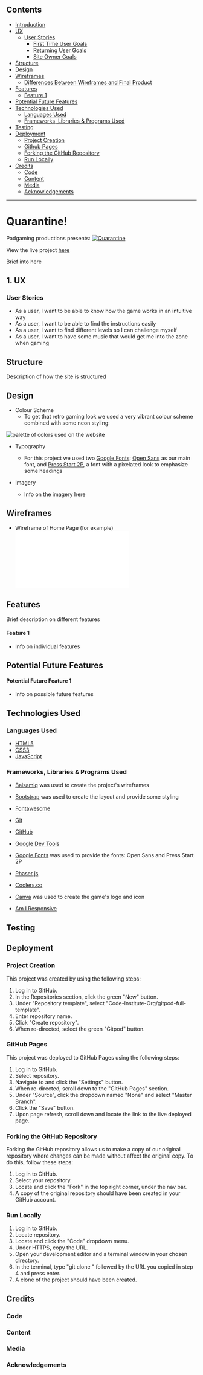 ## Contents
* [Introduction](#Project-Name)
* [UX](#UX)
    * [User Stories](#User-Stories)
        * [First Time User Goals](#First-Time-User-Goals)
        * [Returning User Goals](#Returning-User-Goals)
        * [Site Owner Goals](#Site-Owner-Goals)
* [Structure](#Structure)
* [Design](#Design)
* [Wireframes](#Wireframes)
    * [Differences Between Wireframes and Final Product](#Differences-Between-Wireframes-and-Final-Product)
* [Features](#Features)
    * [Feature 1](#Feature-1)
* [Potential Future Features](#Potential-Future-Features)
* [Technologies Used](#Technologies-Used)
    * [Languages Used](#Languages-Used)
    * [Frameworks, Libraries & Programs Used](#Frameworks-,-Libraries-&-Programs-Used)
* [Testing](#Testing)
* [Deployment](#Deployment)
    * [Project Creation](#Project-Creation)
    * [Github Pages](#Heroku)
    * [Forking the GitHub Repository](#Forking-the-GitHub-Repository)
    * [Run Locally](#Run-Locally)
* [Credits](#Credits)
    * [Code](#Code)
    * [Content](#Content)
    * [Media](#Media)
    * [Acknowledgements](#Acknowledgements)

---

# Quarantine!

Padgaming productions presents:
 [![Quarantine](readme-files/showpiece.PNG)](https://sijil82.github.io/quarantine/index.html)

View the live project [here](https://sijil82.github.io/quarantine/index.html)

Brief into here

## 1. UX
### User Stories

- As a user, I want to be able to know how the game works in an intuitive way
- As a user, I want to be able to find the instructions easily
- As a user, I want to find different levels so I can challenge myself
- As a user, I want to have some music that would get me into the zone when gaming

## Structure
Description of how the site is structured

## Design
* Colour Scheme
    * To get that retro gaming look we used a very vibrant colour scheme combined with some neon styling:

![palette of colors used on the website](readme-files/palette.png)

* Typography
    * For this project we used two [Google Fonts](https://fonts.google.com/): [Open Sans](https://fonts.google.com/specimen/Open+Sans?query=open) as our main font, and [Press Start 2P](https://fonts.google.com/specimen/Press+Start+2P?query=Press+Start+2P), a font with a pixelated look to emphasize some headings

* Imagery
    * Info on the imagery here

## Wireframes
* Wireframe of Home Page (for example)
![Wireframe of Home Page](readme-files/Wireframes.pdf)

## Features
Brief description on different features

#### Feature 1

* Info on individual features

## Potential Future Features
#### Potential Future Feature 1
* Info on possible future features


## Technologies Used 

### Languages Used 
* [HTML5](https://en.wikipedia.org/wiki/HTML5)
* [CSS3](https://en.wikipedia.org/wiki/CSS)
* [JavaScript](https://en.wikipedia.org/wiki/JavaScript)

### Frameworks, Libraries & Programs Used
* [Balsamiq](https://balsamiq.com/) was used to create the project's wireframes

* [Bootstrap](https://getbootstrap.com/) was used to create the layout and provide some styling

* [Fontawesome](https://fontawesome.com/)
    
* [Git](https://git-scm.com/)

* [GitHub](https://github.com/)

* [Google Dev Tools](https://developer.chrome.com/docs/devtools/)

* [Google Fonts](https://fonts.google.com/) was used to provide the fonts: Open Sans and Press Start 2P

* [Phaser js](https://phaser.io/)

* [Coolers.co](https://coolors.co/)

* [Canva](https://www.canva.com/) was used to create the game's logo and icon

* [Am I Responsive](http://ami.responsivedesign.is/)

## Testing

## Deployment

### Project Creation
This project was created by using the following steps:

1. Log in to GitHub.
2. In the Repositories section, click the green "New" button.
3. Under "Repository template", select "Code-Institute-Org/gitpod-full-template".
4. Enter repository name.
5. Click "Create repository".
6. When re-directed, select the green "Gitpod" button. 

### GitHub Pages
This project was deployed to GitHub Pages using the following steps:

1. Log in to GitHub.
2. Select repository.
3. Navigate to and click the "Settings" button.
4. When re-directed, scroll down to the "GitHub Pages" section.
5. Under "Source", click the dropdown named "None" and select "Master Branch".
6. Click the "Save" button.
7. Upon page refresh, scroll down and locate the link to the live deployed page.

### Forking the GitHub Repository

Forking the GitHub repository allows us to make a copy of our original repository where changes can be made without affect the original copy.
To do this, follow these steps:

1. Log in to GitHub.
2. Select your repository.
3. Locate and click the "Fork" in the top right corner, under the nav bar.
4. A copy of the original repository should have been created in your GitHub account.

### Run Locally

1. Log in to GitHub.
2. Locate repository.
3. Locate and click the "Code" dropdown menu.
4. Under HTTPS, copy the URL.
5. Open your development editor and a terminal window in your chosen directory.
6. In the terminal, type "git clone " followed by the URL you copied in step 4 and press enter.
7. A clone of the project should have been created.

## Credits

### Code 


### Content 

### Media

### Acknowledgements
